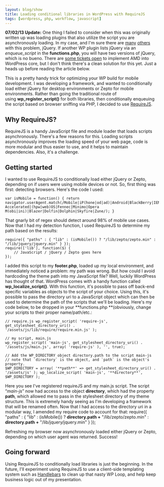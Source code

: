 ```yaml
---
layout: blog/show
title: Loading conditional libraries in WordPress with RequireJS
tags: [wordpress, php, workflow, javascript]
---
```

**07/02/13 Update:** One thing I failed to consider when this was originally written up was loading plugins that also utilize the script you are asynchronously loading. In my case, and I'm sure there are [many](http://stackoverflow.com/questions/15972757/getting-jquery-validation-plug-in-to-work-with-requirejs) [others](http://wordpress.stackexchange.com/questions/50522/require-js-to-load-javascript) with this problem, jQuery. If another WP plugin lists jQuery via an *enqueue_script* in the **functions.php**, you will have two versions of jQuery, which is no bueno. There are [some tickets open](http://core.trac.wordpress.org/ticket/23285 "Make WordPress Core - AMD") to implement AMD into WordPress core, but I don't think there's a clean solution for this yet. Just a heads up before reading the article below.

This is a pretty handy trick for optimizing your WP build for mobile development. I was developing a framework, and wanted to conditionally load either jQuery for desktop environments or Zepto for mobile environments. Rather than going the traditional route of using **wp_register_script()** for both libraries, then conditionally enqueuing the script based on browser sniffing via PHP, I decided to use [RequireJS](http://requirejs.org/ "RequireJS").

## Why RequireJS?

RequireJS is a handy JavaScript file and module loader that loads scripts asynchronously. There's a few reasons for this. Loading scripts asynchronously improves the loading speed of your web page, code is more modular and thus easier to use, and it helps to maintain dependencies. Also, it's a challenge.
## Getting started

I wanted to use RequireJS to conditionally load either jQuery or Zepto, depending on if users were using mobile devices or not. So, first thing was first: detecting browsers. Here's the code I used:

~~~
var isMobile = function() { return navigator.userAgent.match(/Mobile|iP(hone|od|ad)|Android|BlackBerry|IEMobile|Kindle|NetFront|Silk-Accelerated|(hpw|web)OS|Fennec|Minimo|Opera M(obi|ini)|Blazer|Dolfin|Dolphin|Skyfire|Zune/); }
~~~

That gnarly bit of regex should detect around 98% of mobile use cases. Now that I had my detection function, I used RequireJS to determine my path based on the results:

~~~
require({ "paths" : { "lib" : (isMobile()) ? "/lib/zepto/zepto.min" : "/lib/jquery/jquery.min" } });
require(['lib'], function($) {
	// JavaScript / jQuery / Zepto goes here
});
~~~

I added this script to my **footer.php**, loaded up my local environment, and immediately noticed a problem: my path was wrong. But how could I avoid hardcoding the theme path into my JavaScript file? Well, luckily WordPress has thought of that. WordPress comes with a handy function called **wp_localize_script()**. With this function, it's possible to pass off back-end specific variables as objects to the script of your choice. Using this, it's possible to pass the directory uri to a JavaScript object which can then be used to determine the path of the scripts that we'll be loading. Here's my code below, to be dropped in your **functions.php **(obviously, change your scripts to their proper name/path/etc.:

~~~
// require.js wp_register_script( 'require-js', get_stylesheet_directory_uri() . '/assets/js/lib/require/require.min.js' );

// my script, main.js
wp_register_script( 'main-js', get_stylesheet_directory_uri() . '/assets/js/main.js', array( 'require-js' ), '', true);

// Add the WP_DIRECTORY object directory.path to the script main-js
// note that `directory` is the object, and `path` is the object's property.
$WP_DIRECTORY = array( '**path**' => get_stylesheet_directory_uri() . '/assets/js' ); wp_localize_script( 'main-js', '**directory**', $WP_DIRECTORY );
~~~

Here you see I've registered requireJS and my main.js script. The script “*main-js*” now had access to the object **directory**, which had the property **path**, which allowed me to pass in the stylesheet directory of my theme structure. This is extremely handy seeing as I'm developing a framework that will be renamed often. Now that I had access to the directory uri in a modular way, I amended my require code to account for that: require({ "paths" : { "lib" : (isMobile()) ? **directory.path +** "/lib/zepto/zepto.min" : **directory.path +** "/lib/jquery/jquery.min" } });

Refreshing my browser now asynchronously loaded either jQuery or Zepto, depending on which user agent was returned. Success!

## Going forward

Using RequireJS to conditionally load libraries is just the beginning. In the future, I'll experiment using RequireJS to use a client-side templating system such as [Handlebars](http://handlebarsjs.com/ "Handlebars") to clean up that nasty WP Loop, and help keep business logic out of my presentation.
